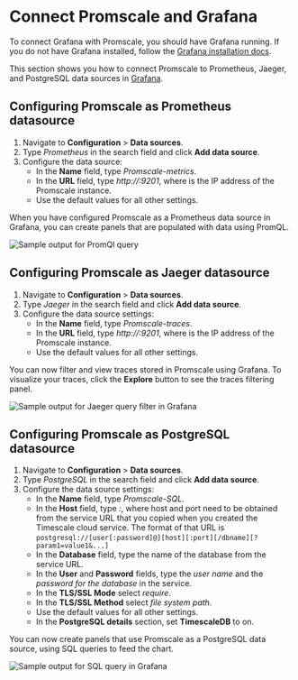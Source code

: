 # Connect Promscale and Grafana

To connect Grafana with Promscale, you should have Grafana running. If you do not have Grafana installed, follow the [Grafana installation docs][grafana-install].

This section shows you how to connect Promscale to Prometheus, Jaeger, and PostgreSQL data sources in [Grafana][grafana-homepage].

<procedure>

## Configuring Promscale as Prometheus datasource

1.  Navigate to **Configuration** > **Data sources**.
1.  Type *Prometheus* in the search field and click **Add data source**.
1.  Configure the data source:
    *   In the **Name** field, type *Promscale-metrics*.
    *   In the **URL** field, type *http://<PROMSCALE-IP-ADDR>:9201*, where *<PROMSCALE-IP-ADDR>* is the IP address of the Promscale instance.
    *   Use the default values for all other settings.

</procedure>

When you have configured Promscale as a Prometheus data source in Grafana, you can create panels that are populated with data using PromQL.

<img class="main-content__illustration" src="https://s3.amazonaws.com/assets.timescale.com/images/misc/getting-started-with-promscale-grafana-dashboard.png" alt="Sample output for PromQl query"/>

<procedure>

## Configuring Promscale as Jaeger datasource

1.  Navigate to **Configuration** > **Data sources**.
1.  Type *Jaeger* in the search field and click **Add data source**.
1.  Configure the data source settings:
    *   In the **Name** field, type *Promscale-traces*.
    *   In the **URL** field, type *http://<PROMSCALE-IP-ADDR>:9201*, where *<PROMSCALE-IP-ADDR>* is the IP address of the Promscale instance.
    *   Use the default values for all other settings.

</procedure>

You can now filter and view traces stored in Promscale using Grafana. To visualize your traces, click the **Explore** button to see the traces filtering panel.

<img class="main-content__illustration" src="https://s3.amazonaws.com/assets.timescale.com/images/misc/grafana-jaeger-query-results.png" alt="Sample output for Jaeger query filter in Grafana"/>

<procedure>

## Configuring Promscale as PostgreSQL datasource

1.  Navigate to **Configuration** > **Data sources**.
1.  Type *PostgreSQL* in the search field and click **Add data source**. 
1.  Configure the data source settings:
    *   In the **Name** field, type *Promscale-SQL*.
    *   In the **Host** field, type *<host>:<port>*, where host and port need to be obtained from the service URL that you copied when you created the Timescale cloud service. The format of that URL is `postgresql://[user[:password]@][host][:port][/dbname][?param1=value1&...]`
    *   In the **Database** field, type the name of the database from the service URL.
    *   In the **User** and **Password** fields, type the *user name* and the *password for the database* in the service.
    *   In the **TLS/SSL Mode** select *require*.
    *   In the **TLS/SSL Method** select *file system path*.
    *   Use the default values for all other settings.
    *   In the **PostgreSQL details** section, set **TimescaleDB** to on.

</procedure>

You can now create panels that use Promscale as a PostgreSQL data source, using SQL queries to feed the chart.

<img class="main-content__illustration" src="https://s3.amazonaws.com/assets.timescale.com/images/misc/grafana-sql-query-results.png" alt="Sample output for SQL query in Grafana"/>

[grafana-homepage]: https://grafana.com/
[grafana-docker]: https://grafana.com/docs/grafana/latest/installation/docker/#install-official-and-community-grafana-plugins
[grafana-install]: https://grafana.com/docs/grafana/latest/installation/